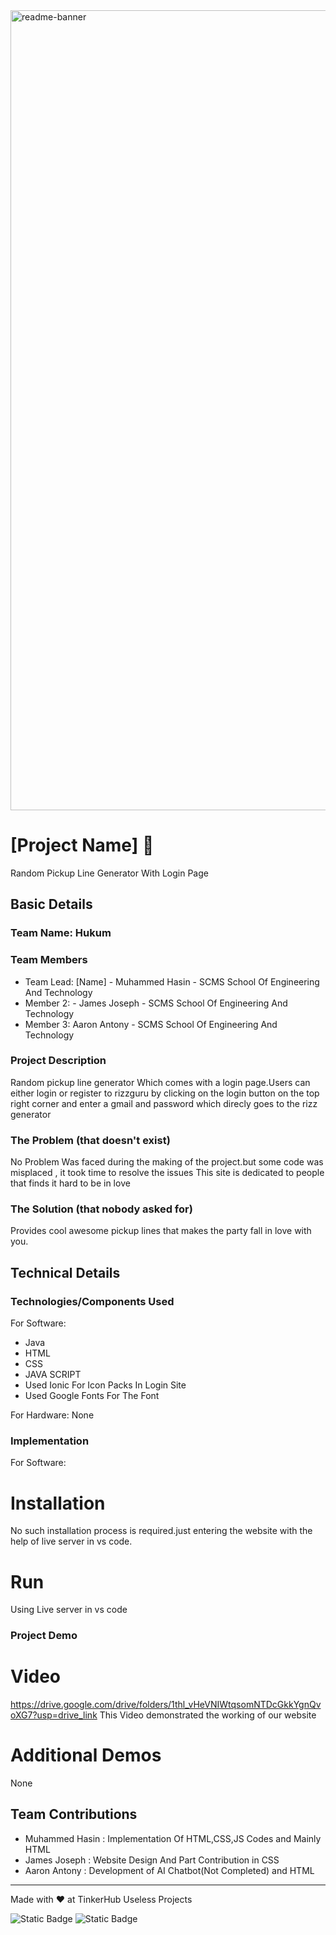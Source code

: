 <img width="1280" alt="readme-banner" src="https://github.com/user-attachments/assets/35332e92-44cb-425b-9dff-27bcf1023c6c">

# [Project Name] 🎯
Random Pickup Line Generator With Login Page


## Basic Details
### Team Name: Hukum


### Team Members
- Team Lead: [Name] - Muhammed Hasin - SCMS School Of Engineering And Technology
- Member 2: - James Joseph - SCMS School Of Engineering And Technology
- Member 3: Aaron Antony - SCMS School Of Engineering And Technology

### Project Description
Random pickup line generator Which comes with a login page.Users can either login or register to rizzguru by clicking on the login button on the top right corner and enter a gmail and password which direcly goes to the rizz generator

### The Problem (that doesn't exist)
No Problem Was faced during the making of the project.but some code was misplaced , it took time to resolve the issues
This site is dedicated to people that finds it hard to be in love
### The Solution (that nobody asked for)
Provides cool awesome pickup lines that makes the party fall in love with you.

## Technical Details
### Technologies/Components Used
For Software:
- Java
- HTML
- CSS
- JAVA SCRIPT
- Used Ionic For Icon Packs In Login Site
- Used Google Fonts For The Font

For Hardware:
None

### Implementation
For Software:
# Installation
No such installation process is required.just entering the website with the help of live server in vs code.

# Run
Using Live server in vs code


### Project Demo
# Video
https://drive.google.com/drive/folders/1thl_vHeVNIWtqsomNTDcGkkYgnQvoXG7?usp=drive_link
This Video demonstrated the working of our website

# Additional Demos
None

## Team Contributions
- Muhammed Hasin : Implementation Of HTML,CSS,JS Codes and Mainly HTML
- James Joseph : Website Design And Part Contribution in CSS 
- Aaron Antony : Development of AI Chatbot(Not Completed) and HTML

---
Made with ❤️ at TinkerHub Useless Projects 

![Static Badge](https://img.shields.io/badge/TinkerHub-24?color=%23000000&link=https%3A%2F%2Fwww.tinkerhub.org%2F)
![Static Badge](https://img.shields.io/badge/UselessProject--24-24?link=https%3A%2F%2Fwww.tinkerhub.org%2Fevents%2FQ2Q1TQKX6Q%2FUseless%2520Projects)



